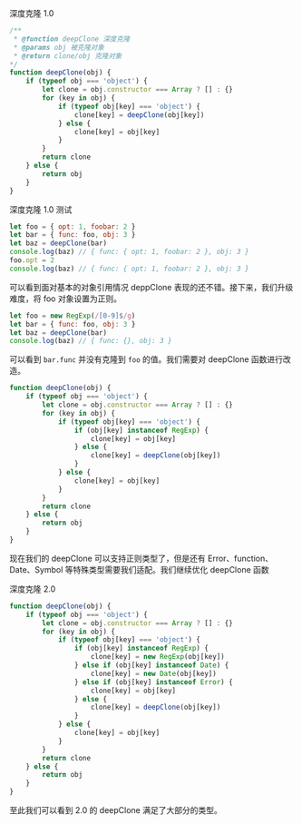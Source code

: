 <!--
 * @Author: Richard Chiang
 * @Date: 2021-03-02 09:14:50
 * @LastEditor: Richard Chiang
 * @LastEditTime: 2021-03-02 10:30:32
 * @Email: 19875991227@163.com
 * @Description: 深克隆实现
-->
深度克隆 1.0
```js
/**
 * @function deepClone 深度克隆
 * @params obj 被克隆对象
 * @return clone/obj 克隆对象
*/
function deepClone(obj) {
    if (typeof obj === 'object') {
        let clone = obj.constructor === Array ? [] : {}
        for (key in obj) {
            if (typeof obj[key] === 'object') {
                clone[key] = deepClone(obj[key])
            } else {
                clone[key] = obj[key]
            }
        }
        return clone
    } else {
        return obj
    }
}
```

深度克隆 1.0 测试
```js
let foo = { opt: 1, foobar: 2 }
let bar = { func: foo, obj: 3 }
let baz = deepClone(bar)
console.log(baz) // { func: { opt: 1, foobar: 2 }, obj: 3 }
foo.opt = 2
console.log(baz) // { func: { opt: 1, foobar: 2 }, obj: 3 }
```
可以看到面对基本的对象引用情况 deppClone 表现的还不错。接下来，我们升级难度，将 foo 对象设置为正则。

```js
let foo = new RegExp(/[0-9]$/g)
let bar = { func: foo, obj: 3 }
let baz = deepClone(bar)
console.log(baz) // { func: {}, obj: 3 }
```

可以看到 <code>bar.func</code> 并没有克隆到 <code>foo</code> 的值。我们需要对 deepClone 函数进行改造。

```js
function deepClone(obj) {
    if (typeof obj === 'object') {
        let clone = obj.constructor === Array ? [] : {}
        for (key in obj) {
            if (typeof obj[key] === 'object') {
                if (obj[key] instanceof RegExp) {
                    clone[key] = obj[key]
                } else {
                    clone[key] = deepClone(obj[key])
                }
            } else {
                clone[key] = obj[key]
            }
        }
        return clone
    } else {
        return obj
    }
}
```

现在我们的 deepClone 可以支持正则类型了，但是还有 Error、function、Date、Symbol 等特殊类型需要我们适配。我们继续优化 deepClone 函数

深度克隆 2.0
```js
function deepClone(obj) {
    if (typeof obj === 'object') {
        let clone = obj.constructor === Array ? [] : {}
        for (key in obj) {
            if (typeof obj[key] === 'object') {
                if (obj[key] instanceof RegExp) {
                    clone[key] = new RegExp(obj[key])
                } else if (obj[key] instanceof Date) {
                    clone[key] = new Date(obj[key])
                } else if (obj[key] instanceof Error) {
                    clone[key] = obj[key]
                } else {
                    clone[key] = deepClone(obj[key])
                }
            } else {
                clone[key] = obj[key]
            }
        }
        return clone
    } else {
        return obj
    }
}
```

至此我们可以看到 2.0 的 deepClone 满足了大部分的类型。